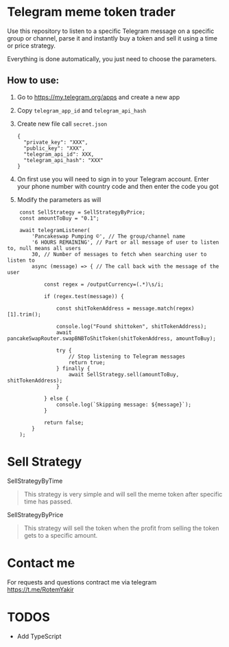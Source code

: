 # Telegram meme token trader
 
Use this repository to listen to a specific Telegram message on a specific group or channel, parse it and instantly buy a token and sell it using a time or price strategy.

Everything is done automatically, you just need to choose the parameters.
 
## How to use:

1. Go to https://my.telegram.org/apps and create a new app
2. Copy `telegram_app_id` and `telegram_api_hash`
3. Create new file call `secret.json`

    ```
    {
      "private_key": "XXX",
      "public_key": "XXX",
      "telegram_api_id": XXX,
      "telegram_api_hash": "XXX"
    }
    ```

4. On first use you will need to sign in to your Telegram account. Enter your phone number with country code and then enter the code you got
5. Modify the parameters as will

```
    const SellStrategy = SellStrategyByPrice;
    const amountToBuy = "0.1";

    await telegramListener(
        'Pancakeswap Pumping ©', // The group/channel name
        '6 HOURS REMAINING', // Part or all message of user to listen to, null means all users
        30, // Number of messages to fetch when searching user to listen to
        async (message) => { // The call back with the message of the user

            const regex = /outputCurrency=(.*)\s/i;

            if (regex.test(message)) {

                const shitTokenAddress = message.match(regex)[1].trim();

                console.log("Found shittoken", shitTokenAddress);
                await pancakeSwapRouter.swapBNBToShitToken(shitTokenAddress, amountToBuy);

                try {
                    // Stop listening to Telegram messages
                    return true;
                } finally {
                    await SellStrategy.sell(amountToBuy, shitTokenAddress);
                }
                
            } else {
                console.log(`Skipping message: ${message}`);
            }

            return false;
        }
    );

 ```

# Sell Strategy

SellStrategyByTime
> This strategy is very simple and will sell the meme token after specific time has passed.

SellStrategyByPrice
> This strategy will sell the token when the profit from selling the token gets to a specific amount.

# Contact me

For requests and questions contract me via telegram https://t.me/RotemYakir

# TODOS

- Add TypeScript
